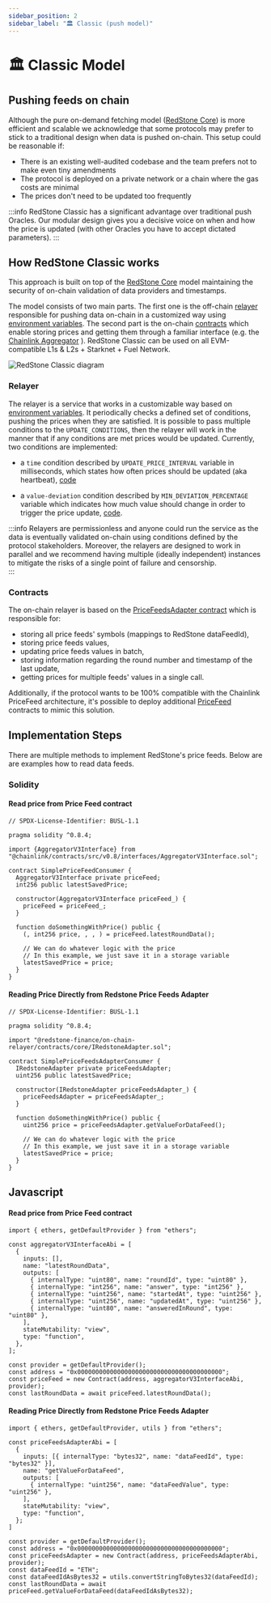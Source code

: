 ```yaml
---
sidebar_position: 2
sidebar_label: "🏛 Classic (push model)"
---
```


# 🏛 Classic Model
## Pushing feeds on chain


Although the pure on-demand fetching model ([RedStone Core](./redstone-core.mdx)) is more efficient and scalable we acknowledge that some protocols may prefer to stick to a traditional design when data is pushed on-chain. This setup could be reasonable if:
- There is an existing well-audited codebase and the team prefers not to make even tiny amendments 
- The protocol is deployed on a private network or a chain where the gas costs are minimal
- The prices don't need to be updated too frequently

:::info
RedStone Classic has a significant advantage over traditional push Oracles. Our modular design gives you a decisive voice on when and how the price is updated (with other Oracles you have to accept dictated parameters).
:::

## How RedStone Classic works

This approach is built on top of the [RedStone Core](./redstone-core.mdx) model maintaining the security of on-chain validation of data providers and timestamps. 

The model consists of two main parts. The first one is the off-chain [relayer](#relayer) responsible for pushing data on-chain in a customized way using [environment variables](#environment-variables). The second part is the on-chain [contracts](#contracts) which enable storing prices and getting them through a familiar interface (e.g. the [Chainlink Aggregator](https://github.com/smartcontractkit/chainlink/blob/develop/contracts/src/v0.7/interfaces/AggregatorV3Interface.sol) ). RedStone Classic can be used on all EVM-compatible L1s & L2s + Starknet + Fuel Network.

![RedStone Classic diagram](/img/redstone-classic.png)

### Relayer

The relayer is a service that works in a customizable way based on [environment variables](#environment-variables). It periodically checks a defined set of conditions, pushing the prices when they are satisfied. It is possible to pass multiple conditions to the `UPDATE_CONDITIONS`, then the relayer will work in the manner that if any conditions are met prices would be updated. Currently, two conditions are implemented:

- a `time` condition described by `UPDATE_PRICE_INTERVAL` variable in milliseconds, which states how often prices should be updated (aka heartbeat), [code](https://github.com/redstone-finance/redstone-oracles-monorepo/blob/main/packages/on-chain-relayer/src/core/update-conditions/time-condition.ts)

- a `value-deviation` condition described by `MIN_DEVIATION_PERCENTAGE` variable which indicates how much value should change in order to trigger the price update, [code](https://github.com/redstone-finance/redstone-oracles-monorepo/blob/main/packages/on-chain-relayer/src/core/update-conditions/value-deviation-condition.ts).

:::info
Relayers are permissionless and anyone could run the service as the data is eventually validated on-chain using conditions defined by the protocol stakeholders. Moreover, the relayers are designed to work in parallel and we recommend having multiple (ideally independent) instances to mitigate the risks of a single point of failure and censorship.  
:::

### Contracts

The on-chain relayer is based on the [PriceFeedsAdapter contract](https://github.com/redstone-finance/redstone-oracles-monorepo/blob/main/packages/on-chain-relayer/contracts/core/RedstoneAdapterBase.sol) which is responsible for:

- storing all price feeds' symbols (mappings to RedStone dataFeedId),
- storing price feeds values,
- updating price feeds values in batch,
- storing information regarding the round number and timestamp of the last update,
- getting prices for multiple feeds' values in a single call.

Additionally, if the protocol wants to be 100% compatible with the Chainlink PriceFeed architecture, it's possible to deploy additional [PriceFeed](https://github.com/redstone-finance/redstone-oracles-monorepo/blob/main/packages/on-chain-relayer/contracts/price-feeds/PriceFeedBase.sol) contracts to mimic this solution.

## Implementation Steps 

There are multiple methods to implement RedStone's price feeds. Below are are examples how to read data feeds.

### Solidity

#### Read price from Price Feed contract

```
// SPDX-License-Identifier: BUSL-1.1

pragma solidity ^0.8.4;

import {AggregatorV3Interface} from "@chainlink/contracts/src/v0.8/interfaces/AggregatorV3Interface.sol";

contract SimplePriceFeedConsumer {
  AggregatorV3Interface private priceFeed;
  int256 public latestSavedPrice;

  constructor(AggregatorV3Interface priceFeed_) {
    priceFeed = priceFeed_;
  }

  function doSomethingWithPrice() public {
    (, int256 price, , , ) = priceFeed.latestRoundData();

    // We can do whatever logic with the price
    // In this example, we just save it in a storage variable
    latestSavedPrice = price;
  }
}
```

#### Reading Price Directly from Redstone Price Feeds Adapter

```
// SPDX-License-Identifier: BUSL-1.1

pragma solidity ^0.8.4;

import "@redstone-finance/on-chain-relayer/contracts/core/IRedstoneAdapter.sol";

contract SimplePriceFeedsAdapterConsumer {
  IRedstoneAdapter private priceFeedsAdapter;
  uint256 public latestSavedPrice;

  constructor(IRedstoneAdapter priceFeedsAdapter_) {
    priceFeedsAdapter = priceFeedsAdapter_;
  }

  function doSomethingWithPrice() public {
    uint256 price = priceFeedsAdapter.getValueForDataFeed();

    // We can do whatever logic with the price
    // In this example, we just save it in a storage variable
    latestSavedPrice = price;
  }
}
```

## Javascript

#### Read price from Price Feed contract

```
import { ethers, getDefaultProvider } from "ethers";

const aggregatorV3InterfaceAbi = [
  {
    inputs: [],
    name: "latestRoundData",
    outputs: [
      { internalType: "uint80", name: "roundId", type: "uint80" },
      { internalType: "int256", name: "answer", type: "int256" },
      { internalType: "uint256", name: "startedAt", type: "uint256" },
      { internalType: "uint256", name: "updatedAt", type: "uint256" },
      { internalType: "uint80", name: "answeredInRound", type: "uint80" },
    ],
    stateMutability: "view",
    type: "function",
  },
];

const provider = getDefaultProvider();
const address = "0x0000000000000000000000000000000000000000";
const priceFeed = new Contract(address, aggregatorV3InterfaceAbi, provider);
const lastRoundData = await priceFeed.latestRoundData();
```

#### Reading Price Directly from Redstone Price Feeds Adapter 


```
import { ethers, getDefaultProvider, utils } from "ethers";

const priceFeedsAdapterAbi = [
  {
    inputs: [{ internalType: "bytes32", name: "dataFeedId", type: "bytes32" }],
    name: "getValueForDataFeed",
    outputs: [
      { internalType: "uint256", name: "dataFeedValue", type: "uint256" },
    ],
    stateMutability: "view",
    type: "function",
  };
]

const provider = getDefaultProvider();
const address = "0x0000000000000000000000000000000000000000";
const priceFeedsAdapter = new Contract(address, priceFeedsAdapterAbi, provider);
const dataFeedId = "ETH";
const dataFeedIdAsBytes32 = utils.convertStringToBytes32(dataFeedId);
const lastRoundData = await priceFeed.getValueForDataFeed(dataFeedIdAsBytes32);
```
